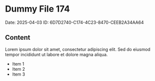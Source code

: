# Dummy File 174

Date: 2025-04-03
ID: 6D7D2740-C174-4C23-8470-CEEB2A34AA64

## Content

Lorem ipsum dolor sit amet, consectetur adipiscing elit.
Sed do eiusmod tempor incididunt ut labore et dolore magna aliqua.

* Item 1
* Item 2
* Item 3
